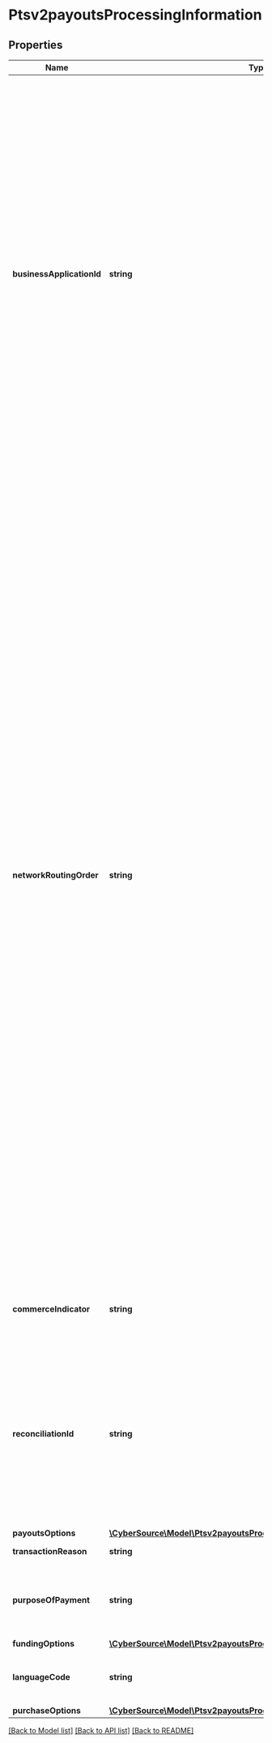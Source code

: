 # Ptsv2payoutsProcessingInformation

## Properties
Name | Type | Description | Notes
------------ | ------------- | ------------- | -------------
**businessApplicationId** | **string** | Payouts transaction type.  Applicable Processors: FDC Compass, Paymentech, CtV  Possible values:  **Credit Card Bill Payment**   - **CP**: credit card bill payment  **Funds Disbursement**   - **FD**: funds disbursement  - **GD**: government disbursement  - **MD**: merchant disbursement  **Money Transfer**   - **AA**: account to account. Sender and receiver are same person.  - **PP**: person to person. Sender and receiver are different.  **Prepaid Load**   - **TU**: top up | [optional] 
**networkRoutingOrder** | **string** | This field is optionally used by Push Payments Gateway participants (merchants and acquirers) to get the attributes for specified networks only. The networks specified in this field must be a subset of the information provided during program enrollment. Refer to Sharing Group Code/Network Routing Order. Note: Supported only in US for domestic transactions involving Push Payments Gateway Service.  VisaNet checks to determine if there are issuer routing preferences for any of the networks specified by the network routing order. If an issuer preference exists for one of the specified debit networks, VisaNet makes a routing selection based on the issuer&#39;s preference.  If an issuer preference exists for more than one of the specified debit networks, or if no issuer preference exists, VisaNet makes a selection based on the acquirer&#39;s routing priorities. | [optional] 
**commerceIndicator** | **string** | Type of transaction.  Value for an OCT transaction: - &#x60;internet&#x60; | [optional] 
**reconciliationId** | **string** | Please check with Cybersource customer support to see if your merchant account is configured correctly so you can include this field in your request. * For Payouts: max length for FDCCompass is String (22). | [optional] 
**payoutsOptions** | [**\CyberSource\Model\Ptsv2payoutsProcessingInformationPayoutsOptions**](Ptsv2payoutsProcessingInformationPayoutsOptions.md) |  | [optional] 
**transactionReason** | **string** | Transaction reason code. | [optional] 
**purposeOfPayment** | **string** | This will send purpose of funds code for original credit transactions (OCTs). | [optional] 
**fundingOptions** | [**\CyberSource\Model\Ptsv2payoutsProcessingInformationFundingOptions**](Ptsv2payoutsProcessingInformationFundingOptions.md) |  | [optional] 
**languageCode** | **string** | Contains the ISO 639-2 defined language Code | [optional] 
**purchaseOptions** | [**\CyberSource\Model\Ptsv2payoutsProcessingInformationPurchaseOptions**](Ptsv2payoutsProcessingInformationPurchaseOptions.md) |  | [optional] 

[[Back to Model list]](../README.md#documentation-for-models) [[Back to API list]](../README.md#documentation-for-api-endpoints) [[Back to README]](../README.md)


